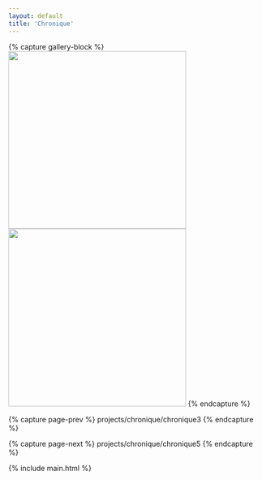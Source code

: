 ```yaml
---
layout: default
title: 'Chronique'
---
```



{% capture gallery-block %}
<img src="{{ site.github.url }}/assets/img/projects/chronique/P1013740.jpg"
    width="350" alt=""/>
<img src="{{ site.github.url }}/assets/img/projects/chronique/image.png"
    width="350" alt=""/>
{% endcapture %}

{% capture page-prev %}
projects/chronique/chronique3
{% endcapture %}

{% capture page-next %}
projects/chronique/chronique5
{% endcapture %}



{% include main.html %}